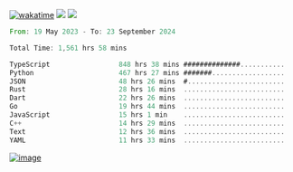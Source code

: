 [![wakatime](https://wakatime.com/badge/user/00eead22-fb14-4dd0-ab8a-3625cafbd50d.svg)](https://wakatime.com/@00eead22-fb14-4dd0-ab8a-3625cafbd50d)
![](https://komarev.com/ghpvc/?username=flatypus)
![](https://pixel.flatypus.me/flatypus?type=tracker)
<!--START_SECTION:waka-->

```rust
From: 19 May 2023 - To: 23 September 2024

Total Time: 1,561 hrs 58 mins

TypeScript                 848 hrs 38 mins ##############...........   54.08 %
Python                     467 hrs 27 mins #######..................   29.79 %
JSON                       48 hrs 26 mins  #........................   03.09 %
Rust                       28 hrs 16 mins  .........................   01.80 %
Dart                       22 hrs 26 mins  .........................   01.43 %
Go                         19 hrs 44 mins  .........................   01.26 %
JavaScript                 15 hrs 1 min    .........................   00.96 %
C++                        14 hrs 29 mins  .........................   00.92 %
Text                       12 hrs 36 mins  .........................   00.80 %
YAML                       11 hrs 33 mins  .........................   00.74 %
```

<!--END_SECTION:waka-->
[<img alt="image" src="https://github.com/flatypus/flatypus/assets/68029599/0a302dc1-501c-43a0-ae8d-37ec4817f3bd">](https://flatypus.me)

